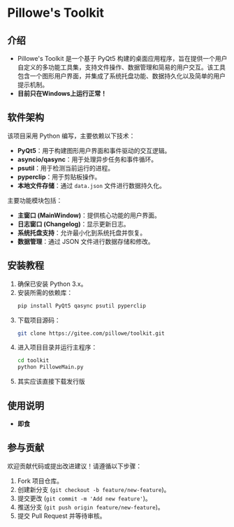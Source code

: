 # Pillowe's Toolkit

## 介绍
- Pillowe's Toolkit 是一个基于 PyQt5 构建的桌面应用程序，旨在提供一个用户自定义的多功能工具集，支持文件操作、数据管理和简易的用户交互。该工具包含一个图形用户界面，并集成了系统托盘功能、数据持久化以及简单的用户提示机制。
- **目前只在Windows上运行正常！**
## 软件架构
该项目采用 Python 编写，主要依赖以下技术：
- **PyQt5**：用于构建图形用户界面和事件驱动的交互逻辑。
- **asyncio/qasync**：用于处理异步任务和事件循环。
- **psutil**：用于检测当前运行的进程。
- **pyperclip**：用于剪贴板操作。
- **本地文件存储**：通过 `data.json` 文件进行数据持久化。

主要功能模块包括：
- **主窗口 (MainWindow)**：提供核心功能的用户界面。
- **日志窗口 (Changelog)**：显示更新日志。
- **系统托盘支持**：允许最小化到系统托盘并恢复。
- **数据管理**：通过 JSON 文件进行数据存储和修改。

## 安装教程
1. 确保已安装 Python 3.x。
2. 安装所需的依赖库：
   ```bash
   pip install PyQt5 qasync psutil pyperclip
   ```
3. 下载项目源码：
   ```bash
   git clone https://gitee.com/pillowe/toolkit.git
   ```
4. 进入项目目录并运行主程序：
   ```bash
   cd toolkit
   python PilloweMain.py
   ```
5. 其实应该直接下载发行版
## 使用说明

- **即食**

## 参与贡献
欢迎贡献代码或提出改进建议！请遵循以下步骤：
1. Fork 项目仓库。
2. 创建新分支 (`git checkout -b feature/new-feature`)。
3. 提交更改 (`git commit -m 'Add new feature'`)。
4. 推送分支 (`git push origin feature/new-feature`)。
5. 提交 Pull Request 并等待审核。
